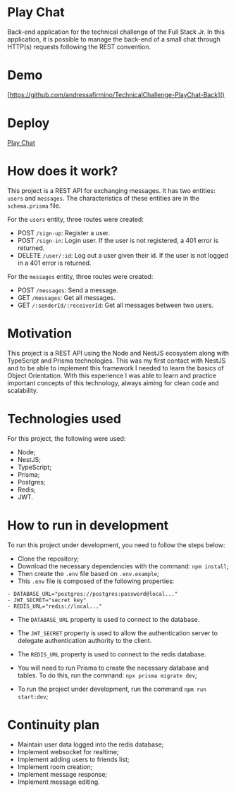 # Play Chat
Back-end application for the technical challenge of the Full Stack Jr. In this application, it is possible to manage the back-end of a small chat through HTTP(s) requests following the REST convention.


# Demo
[https://github.com/andressafirmino/TechnicalChallenge-PlayChat-Back]()

# Deploy
<a href="https://play-chat-api.onrender.com">Play Chat</a>

# How does it work?
This project is a REST API for exchanging messages. It has two entities: `users` and `messages`. The characteristics of these entities are in the `schema.prisma` file.

For the `users` entity, three routes were created:

- POST `/sign-up`: Register a user.
- POST `/sign-in`: Login user. If the user is not registered, a 401 error is returned.
- DELETE `/user/:id`: Log out a user given their id. If the user is not logged in a 401 error is returned.

For the `messages` entity, three routes were created:

- POST `/messages`: Send a message.
- GET `/messages`: Get all messages.
- GET `/:senderId/:receiverId`: Get all messages between two users.


# Motivation
This project is a REST API using the Node and NestJS ecosystem along with TypeScript and Prisma technologies. This was my first contact with NestJS and to be able to implement this framework I needed to learn the basics of Object Orientation. With this experience I was able to learn and practice important concepts of this technology, always aiming for clean code and scalability.

# Technologies used
For this project, the following were used:

- Node;
- NestJS;
- TypeScript;
- Prisma;
- Postgres;
- Redis;
- JWT.

# How to run in development
To run this project under development, you need to follow the steps below:

- Clone the repository;
- Download the necessary dependencies with the command: `npm install`;
- Then create the `.env` file based on `.env.example`;
- This `.env` file is composed of the following properties:
```
- DATABASE_URL="postgres://postgres:password@local..."
- JWT_SECRET="secret key"
- REDIS_URL="redis://local..."
```
- The `DATABASE_URL` property is used to connect to the database.
- The `JWT_SECRET` property is used to allow the authentication server to delegate authentication authority to the client.
- The `REDIS_URL` property is used to connect to the redis database.

- You will need to run Prisma to create the necessary database and tables. To do this, run the command: `npx prisma migrate dev`;
- To run the project under development, run the command `npm run start:dev`;


# Continuity plan
- Maintain user data logged into the redis database;
- Implement websocket for realtime;
- Implement adding users to friends list;
- Implement room creation;
- Implement message response;
- Implement message editing.
